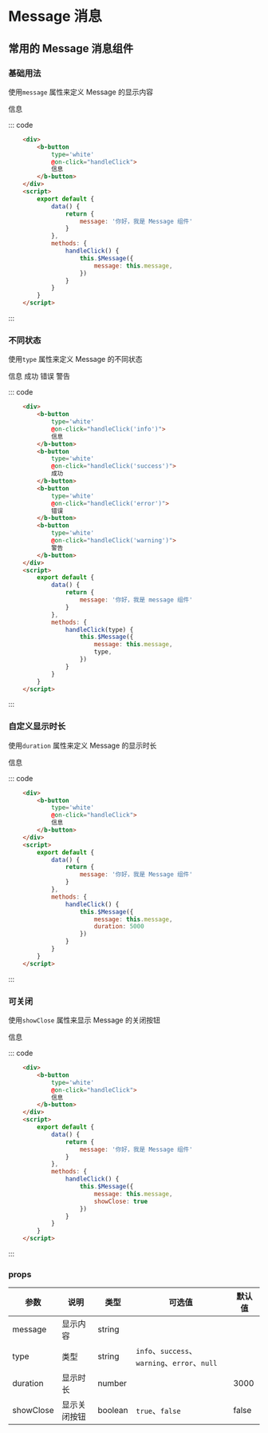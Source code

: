 # Message 消息
常用的 Message 消息组件
-----

### 基础用法
使用```message``` 属性来定义 Message 的显示内容

<div style='margin-bottom: 10px;'>
    <b-button
        type='white'
        @on-click="handleClick">
        信息
    </b-button>
</div>
<script>
    export default {
        data() {
            return {
                message: '你好，我是 Message 组件'
            }
        },
        methods: {
            handleClick(type) {
                this.$Message({
                    message: this.message,
                    type,
                    duration: 1500
                })
            },
            handleClickShowClose() {
                this.$Message({
                    message: this.message,
                    showClose: true
                })
            },
            handleClickDruation() {
                this.$Message({
                    message: this.message,
                    duration: 5000
                })
            }
        }
    }
</script>

::: code 
```html
    <div>
        <b-button
            type='white'
            @on-click="handleClick">
            信息
        </b-button>
    </div>
    <script>
        export default {
            data() {
                return {
                    message: '你好，我是 Message 组件'
                }
            },
            methods: {
                handleClick() {
                    this.$Message({
                        message: this.message,
                    })
                }
            }
        }
    </script>
```
:::

### 不同状态
使用```type``` 属性来定义 Message 的不同状态

<div style='margin-bottom: 10px;'>
    <b-button
        type='white'
        @on-click="handleClick('info')">
        信息
    </b-button>
    <b-button
        type='white'
        @on-click="handleClick('success')">
        成功
    </b-button>
    <b-button
        type='white'
        @on-click="handleClick('error')">
        错误
    </b-button>
    <b-button
        type='white'
        @on-click="handleClick('warning')">
        警告
    </b-button>
</div>
<script>
    export default {
        data() {
            return {
                message: '你好，我是 Message 组件'
            }
        },
        methods: {
            handleClick(type) {
                this.$Message({
                    message: this.message,
                    type,
                })
            }
        }
    }
</script>

::: code
```html
    <div>
        <b-button
            type='white'
            @on-click="handleClick('info')">
            信息
        </b-button>
        <b-button
            type='white'
            @on-click="handleClick('success')">
            成功
        </b-button>
        <b-button
            type='white'
            @on-click="handleClick('error')">
            错误
        </b-button>
        <b-button
            type='white'
            @on-click="handleClick('warning')">
            警告
        </b-button>
    </div>
    <script>
        export default {
            data() {
                return {
                    message: '你好，我是 message 组件'
                }
            },
            methods: {
                handleClick(type) {
                    this.$Message({
                        message: this.message,
                        type,
                    })
                }
            }
        }
    </script>
```
:::


### 自定义显示时长
使用```duration``` 属性来定义 Message 的显示时长

<div style='margin-bottom: 10px;'>
    <b-button
        type='white'
        @on-click="handleClickDruation">
        信息
    </b-button>
</div>

::: code
```html
    <div>
        <b-button
            type='white'
            @on-click="handleClick">
            信息
        </b-button>
    </div>
    <script>
        export default {
            data() {
                return {
                    message: '你好，我是 Message 组件'
                }
            },
            methods: {
                handleClick() {
                    this.$Message({
                        message: this.message,
                        duration: 5000
                    })
                }
            }
        }
    </script>
```
:::

### 可关闭
使用```showClose``` 属性来显示 Message 的关闭按钮

<div style='margin-bottom: 10px'>
    <b-button
        type='white'
        @on-click="handleClickShowClose">
        信息
    </b-button>
</div>

::: code
```html
    <div>
        <b-button
            type='white'
            @on-click="handleClick">
            信息
        </b-button>
    </div>
    <script>
        export default {
            data() {
                return {
                    message: '你好，我是 Message 组件'
                }
            },
            methods: {
                handleClick() {
                    this.$Message({
                        message: this.message,
                        showClose: true
                    })
                }
            }
        }
    </script>
```
:::

### props
| 参数      | 说明    | 类型      | 可选值       | 默认值   |
|---------- |-------- |---------- |-------------  |-------- |
| message     | 显示内容   | string  |        |       |
| type     | 类型   | string    |   `info`、`success`、`warning`、`error`、`null` |    |
| duration     | 显示时长   | number    |    |  3000  |
| showClose     | 显示关闭按钮  | boolean    |   `true`、`false` |  false  |
